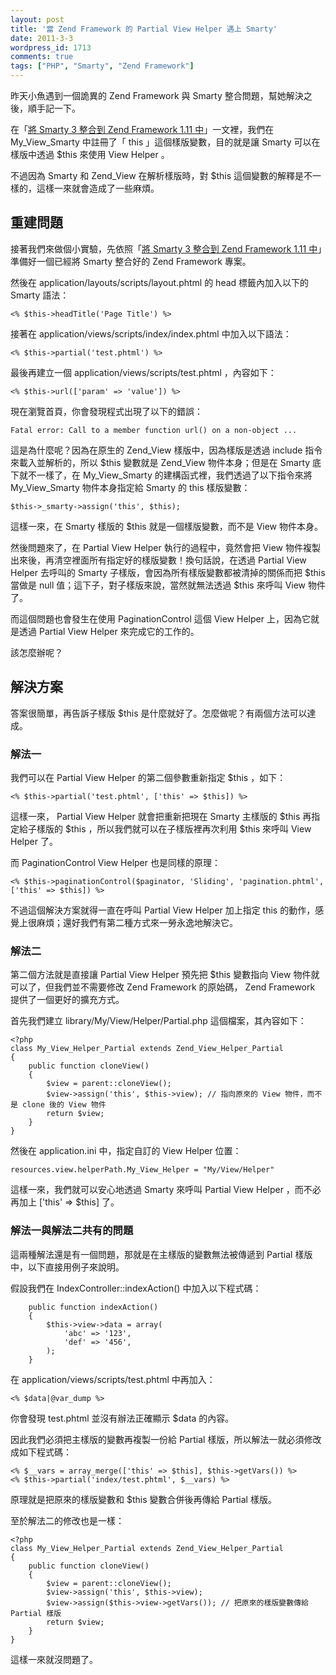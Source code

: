 ```yaml
---
layout: post
title: '當 Zend Framework 的 Partial View Helper 遇上 Smarty'
date: 2011-3-3
wordpress_id: 1713
comments: true
tags: ["PHP", "Smarty", "Zend Framework"]
---
```


昨天小魚遇到一個詭異的 Zend Framework 與 Smarty 整合問題，幫她解決之後，順手記一下。

在「[將 Smarty 3 整合到 Zend Framework 1.11 中](http://www.jaceju.net/blog/archives/1687)」一文裡，我們在 My_View_Smarty 中註冊了「 this 」這個樣版變數，目的就是讓 Smarty 可以在樣版中透過 $this 來使用 View Helper 。

不過因為 Smarty 和 Zend_View 在解析樣版時，對 $this 這個變數的解釋是不一樣的，這樣一來就會造成了一些麻煩。

<!--more-->

## 重建問題

接著我們來做個小實驗，先依照「[將 Smarty 3 整合到 Zend Framework 1.11 中](http://www.jaceju.net/blog/archives/1687)」準備好一個已經將 Smarty 整合好的 Zend Framework 專案。

然後在 application/layouts/scripts/layout.phtml 的 head 標籤內加入以下的 Smarty 語法：

```
<% $this->headTitle('Page Title') %>

```

接著在 application/views/scripts/index/index.phtml 中加入以下語法：

```
<% $this->partial('test.phtml') %>

```

最後再建立一個 application/views/scripts/test.phtml ，內容如下：

```
<% $this->url(['param' => 'value']) %>

```

現在瀏覽首頁，你會發現程式出現了以下的錯誤： 

```
Fatal error: Call to a member function url() on a non-object ...

```

這是為什麼呢？因為在原生的 Zend_View 樣版中，因為樣版是透過 include 指令來載入並解析的，所以 $this 變數就是 Zend_View 物件本身；但是在 Smarty 底下就不一樣了，在 My_View_Smarty 的建構函式裡，我們透過了以下指令來將 My_View_Smarty 物件本身指定給 Smarty 的 this 樣版變數：

```
$this->_smarty->assign('this', $this);

```

這樣一來，在 Smarty 樣版的 $this 就是一個樣版變數，而不是 View 物件本身。

然後問題來了，在 Partial View Helper 執行的過程中，竟然會把 View 物件複製出來後，再清空裡面所有指定好的樣版變數！換句話說，在透過 Partial View Helper 去呼叫的 Smarty 子樣版，會因為所有樣版變數都被清掉的關係而把 $this 當做是 null 值；這下子，對子樣版來說，當然就無法透過 $this 來呼叫 View 物件了。

而這個問題也會發生在使用 PaginationControl 這個 View Helper 上，因為它就是透過  Partial View Helper 來完成它的工作的。

該怎麼辦呢？

## 解決方案

答案很簡單，再告訴子樣版 $this 是什麼就好了。怎麼做呢？有兩個方法可以達成。

### 解法一

我們可以在  Partial View Helper 的第二個參數重新指定 $this ，如下：

```
<% $this->partial('test.phtml', ['this' => $this]) %>

```

這樣一來， Partial View Helper 就會把重新把現在 Smarty 主樣版的 $this 再指定給子樣版的 $this ，所以我們就可以在子樣版裡再次利用 $this 來呼叫 View Helper 了。

而 PaginationControl View Helper 也是同樣的原理：

```
<% $this->paginationControl($paginator, 'Sliding', 'pagination.phtml', ['this' => $this]) %>

```

不過這個解決方案就得一直在呼叫 Partial View Helper 加上指定 this 的動作，感覺上很麻煩；還好我們有第二種方式來一勞永逸地解決它。

### 解法二

第二個方法就是直接讓 Partial View Helper 預先把 $this 變數指向 View 物件就可以了，但我們並不需要修改 Zend Framework 的原始碼， Zend Framework 提供了一個更好的擴充方式。

首先我們建立 library/My/View/Helper/Partial.php 這個檔案，其內容如下：

```
<?php
class My_View_Helper_Partial extends Zend_View_Helper_Partial
{
    public function cloneView()
    {
        $view = parent::cloneView();
        $view->assign('this', $this->view); // 指向原來的 View 物件，而不是 clone 後的 View 物件
        return $view;
    }
}

```

然後在 application.ini 中，指定自訂的 View Helper 位置：

```
resources.view.helperPath.My_View_Helper = "My/View/Helper"

```

這樣一來，我們就可以安心地透過 Smarty 來呼叫 Partial View Helper ，而不必再加上 ['this' => $this] 了。

### 解法一與解法二共有的問題

這兩種解法還是有一個問題，那就是在主樣版的變數無法被傳遞到 Partial 樣版中，以下直接用例子來說明。

假設我們在 IndexController::indexAction() 中加入以下程式碼：

```
    public function indexAction()
    {
        $this->view->data = array(
            'abc' => '123',
            'def' => '456',
        );
    }

```

在 application/views/scripts/test.phtml 中再加入：

```
<% $data|@var_dump %>

```

你會發現 test.phtml 並沒有辦法正確顯示 $data 的內容。

因此我們必須把主樣版的變數再複製一份給 Partial 樣版，所以解法一就必須修改成如下程式碼：

```
<% $__vars = array_merge(['this' => $this], $this->getVars()) %>
<% $this->partial('index/test.phtml', $__vars) %>

```

原理就是把原來的樣版變數和 $this 變數合併後再傳給 Partial 樣版。

至於解法二的修改也是一樣：

```
<?php
class My_View_Helper_Partial extends Zend_View_Helper_Partial
{
    public function cloneView()
    {
        $view = parent::cloneView();
        $view->assign('this', $this->view);
        $view->assign($this->view->getVars()); // 把原來的樣版變數傳給 Partial 樣版
        return $view;
    }
}

```

這樣一來就沒問題了。

